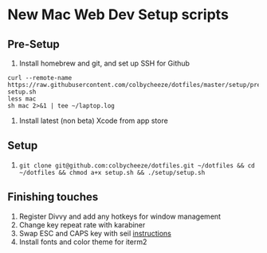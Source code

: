 # New Mac Web Dev Setup scripts

## Pre-Setup
  1. Install homebrew and git, and set up SSH for Github
```
curl --remote-name https://raw.githubusercontent.com/colbycheeze/dotfiles/master/setup/pre-setup.sh
less mac
sh mac 2>&1 | tee ~/laptop.log
```
  1. Install latest (non beta) Xcode from app store

## Setup
  1. `git clone git@github.com:colbycheeze/dotfiles.git ~/dotfiles && cd ~/dotfiles && chmod a+x setup.sh && ./setup/setup.sh`

## Finishing touches
  1. Register Divvy and add any hotkeys for window management
  1. Change key repeat rate with karabiner
  1. Swap ESC and CAPS key with seil [instructions](http://stackoverflow.com/a/8437594)
  1. Install fonts and color theme for iterm2
